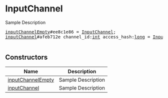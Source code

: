 # InputChannel

Sample Description

<pre>
<a href="../constructor/inputChannelEmpty">inputChannelEmpty</a>#ee8c1e86 = <a href="../type/InputChannel.md">InputChannel</a>;
<a href="../constructor/inputChannel">inputChannel</a>#afeb712e channel_id:<a href="../type/int.md">int</a> access_hash:<a href="../type/long.md">long</a> = <a href="../type/InputChannel.md">InputChannel</a>;

</pre>

## Constructors

| Name | Description |
|------|-------------|
| [inputChannelEmpty](../constructor/inputChannelEmpty.md) | Sample Description |
| [inputChannel](../constructor/inputChannel.md) | Sample Description |

